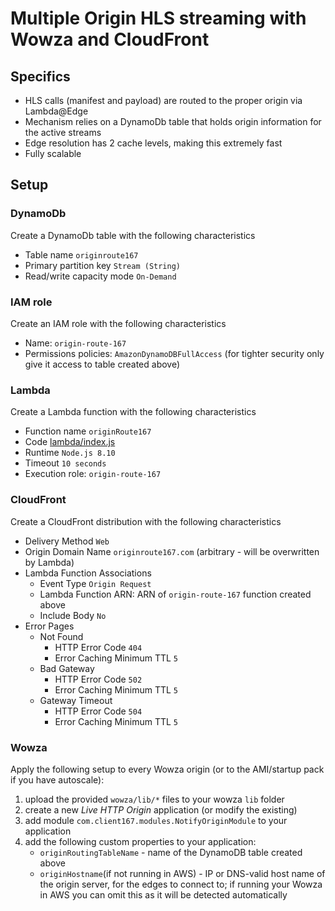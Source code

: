 # Multiple Origin HLS streaming with Wowza and CloudFront

## Specifics
* HLS calls (manifest and payload) are routed to the proper origin via Lambda@Edge
* Mechanism relies on a DynamoDb table that holds origin information for the active streams
* Edge resolution has 2 cache levels, making this extremely fast
* Fully scalable

## Setup

### DynamoDb 
Create a DynamoDb table with the following characteristics
* Table name `originroute167`
* Primary partition key `Stream (String)`
* Read/write capacity mode `On-Demand`

### IAM role
Create an IAM role with the following characteristics
* Name: `origin-route-167`
* Permissions policies: `AmazonDynamoDBFullAccess` (for tighter security only give it access to table created above)

### Lambda
Create a Lambda function with the following characteristics
* Function name `originRoute167`
* Code [lambda/index.js](lambda/index.js)
* Runtime `Node.js 8.10`
* Timeout `10 seconds`
* Execution role: `origin-route-167`

### CloudFront
Create a CloudFront distribution with the following characteristics 
* Delivery Method	`Web`
* Origin Domain Name `originroute167.com` (arbitrary - will be overwritten by Lambda)
* Lambda Function Associations
  * Event Type `Origin Request` 
  * Lambda Function ARN: ARN of `origin-route-167` function created above
  * Include Body `No`
* Error Pages
  * Not Found
    * HTTP Error Code `404`
    * Error Caching Minimum TTL `5`
  * Bad Gateway
    * HTTP Error Code `502`
    * Error Caching Minimum TTL `5`
  * Gateway Timeout
    * HTTP Error Code `504`
    * Error Caching Minimum TTL `5`

### Wowza

Apply the following setup to every Wowza origin (or to the AMI/startup pack if you have autoscale):

1. upload the provided `wowza/lib/*` files to your wowza `lib` folder
2. create a new *Live HTTP Origin* application (or modify the existing)
3. add module `com.client167.modules.NotifyOriginModule` to your application
4. add the following custom properties to your application:
	* `originRoutingTableName` - name of the DynamoDB table created above
	* `originHostname`(if not running in AWS) - IP or DNS-valid host name of the origin server, for the edges to connect to; if running your Wowza in AWS you can omit this as it will be detected automatically